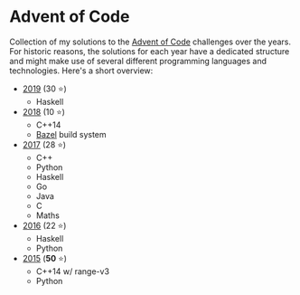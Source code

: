# Advent of Code

Collection of my solutions to the [Advent of Code](https://adventofcode.com)
challenges over the years. For historic reasons, the solutions for each year
have a dedicated structure and might make use of several different programming
languages and technologies. Here's a short overview:

 - [2019](2019/) (30 :star:)
    - Haskell
 - [2018](2018/) (10 :star:)
    - C++14
    - [Bazel](https://bazel.io) build system
 - [2017](2017/) (28 :star:)
    - C++
    - Python
    - Haskell
    - Go
    - Java
    - C
    - Maths
 - [2016](2016/) (22 :star:)
    - Haskell
    - Python
 - [2015](2015/) (**50** :star:)
    - C++14 w/ range-v3
    - Python
